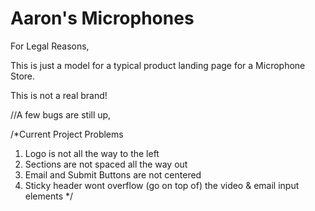 # Aaron's Microphones
For Legal Reasons, 

This is just a model for a typical product landing page for a Microphone Store. 

This is not a real brand!


//A few bugs are still up, 

/*Current Project Problems 

1. Logo is not all the way to the left
2. Sections are not spaced all the way out
3. Email and Submit Buttons are not centered
4. Sticky header wont overflow (go on top of) the video & email input elements
*/
